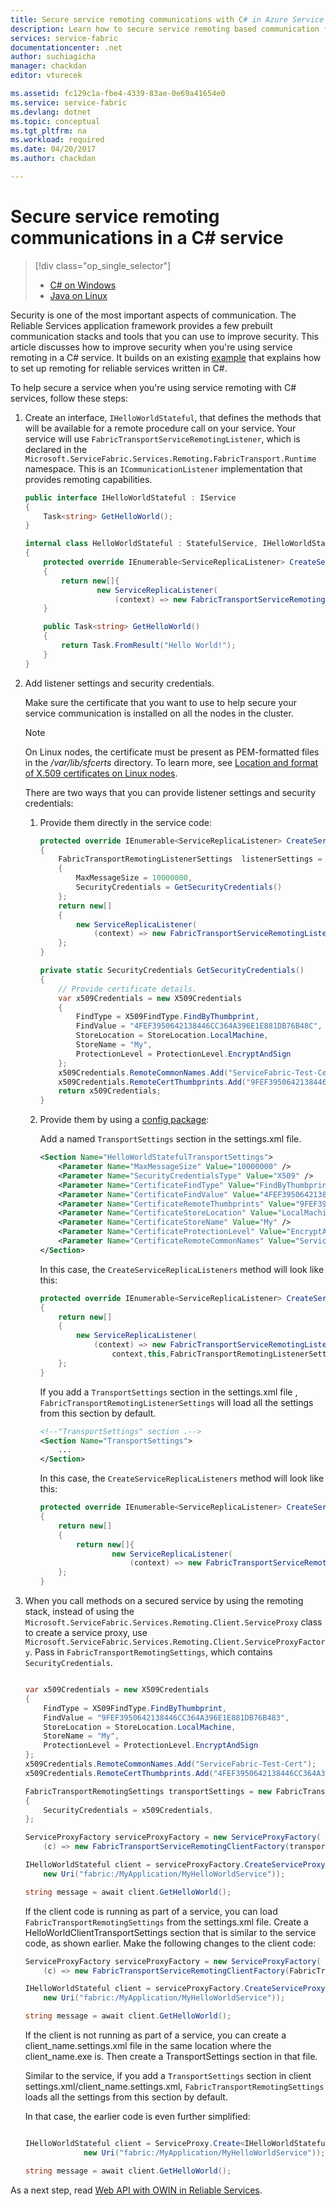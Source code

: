 ```yaml
---
title: Secure service remoting communications with C# in Azure Service Fabric | Microsoft Docs
description: Learn how to secure service remoting based communication for C# reliable services that are running in an Azure Service Fabric cluster.
services: service-fabric
documentationcenter: .net
author: suchiagicha
manager: chackdan
editor: vturecek

ms.assetid: fc129c1a-fbe4-4339-83ae-0e69a41654e0
ms.service: service-fabric
ms.devlang: dotnet
ms.topic: conceptual
ms.tgt_pltfrm: na
ms.workload: required
ms.date: 04/20/2017
ms.author: chackdan

---
```

# Secure service remoting communications in a C# service
> [!div class="op_single_selector"]
> * [C# on Windows](service-fabric-reliable-services-secure-communication.md)
> * [Java on Linux](service-fabric-reliable-services-secure-communication-java.md)
>
>

Security is one of the most important aspects of communication. The Reliable Services application framework provides a few prebuilt communication stacks and tools that you can use to improve security. This article discusses how to improve security when you're using service remoting in a C# service. It builds on an existing [example](service-fabric-reliable-services-communication-remoting.md) that explains how to set up remoting for reliable services written in C#. 

To help secure a service when you're using service remoting with C# services, follow these steps:

1. Create an interface, `IHelloWorldStateful`, that defines the methods that will be available for a remote procedure call on your service. Your service will use `FabricTransportServiceRemotingListener`, which is declared in the `Microsoft.ServiceFabric.Services.Remoting.FabricTransport.Runtime` namespace. This is an `ICommunicationListener` implementation that provides remoting capabilities.

    ```csharp
    public interface IHelloWorldStateful : IService
    {
        Task<string> GetHelloWorld();
    }

    internal class HelloWorldStateful : StatefulService, IHelloWorldStateful
    {
        protected override IEnumerable<ServiceReplicaListener> CreateServiceReplicaListeners()
        {
            return new[]{
                    new ServiceReplicaListener(
                        (context) => new FabricTransportServiceRemotingListener(context,this))};
        }

        public Task<string> GetHelloWorld()
        {
            return Task.FromResult("Hello World!");
        }
    }
    ```
2. Add listener settings and security credentials.

    Make sure the certificate that you want to use to help secure your service communication is installed on all the nodes in the cluster. 
    
    > [!NOTE]
    > On Linux nodes, the certificate must be present as PEM-formatted files in the */var/lib/sfcerts* directory. To learn more, see [Location and format of X.509 certificates on Linux nodes](./service-fabric-configure-certificates-linux.md#location-and-format-of-x509-certificates-on-linux-nodes). 

    There are two ways that you can provide listener settings and security credentials:

   1. Provide them directly in the service code:

       ```csharp
       protected override IEnumerable<ServiceReplicaListener> CreateServiceReplicaListeners()
       {
           FabricTransportRemotingListenerSettings  listenerSettings = new FabricTransportRemotingListenerSettings
           {
               MaxMessageSize = 10000000,
               SecurityCredentials = GetSecurityCredentials()
           };
           return new[]
           {
               new ServiceReplicaListener(
                   (context) => new FabricTransportServiceRemotingListener(context,this,listenerSettings))
           };
       }

       private static SecurityCredentials GetSecurityCredentials()
       {
           // Provide certificate details.
           var x509Credentials = new X509Credentials
           {
               FindType = X509FindType.FindByThumbprint,
               FindValue = "4FEF3950642138446CC364A396E1E881DB76B48C",
               StoreLocation = StoreLocation.LocalMachine,
               StoreName = "My",
               ProtectionLevel = ProtectionLevel.EncryptAndSign
           };
           x509Credentials.RemoteCommonNames.Add("ServiceFabric-Test-Cert");
           x509Credentials.RemoteCertThumbprints.Add("9FEF3950642138446CC364A396E1E881DB76B483");
           return x509Credentials;
       }
       ```
   2. Provide them by using a [config package](service-fabric-application-and-service-manifests.md):

       Add a named `TransportSettings` section in the settings.xml file.

       ```xml
       <Section Name="HelloWorldStatefulTransportSettings">
           <Parameter Name="MaxMessageSize" Value="10000000" />
           <Parameter Name="SecurityCredentialsType" Value="X509" />
           <Parameter Name="CertificateFindType" Value="FindByThumbprint" />
           <Parameter Name="CertificateFindValue" Value="4FEF3950642138446CC364A396E1E881DB76B48C" />
	       <Parameter Name="CertificateRemoteThumbprints" Value="9FEF3950642138446CC364A396E1E881DB76B483" />
           <Parameter Name="CertificateStoreLocation" Value="LocalMachine" />
           <Parameter Name="CertificateStoreName" Value="My" />
           <Parameter Name="CertificateProtectionLevel" Value="EncryptAndSign" />
           <Parameter Name="CertificateRemoteCommonNames" Value="ServiceFabric-Test-Cert" />
       </Section>
       ```

       In this case, the `CreateServiceReplicaListeners` method will look like this:

       ```csharp
       protected override IEnumerable<ServiceReplicaListener> CreateServiceReplicaListeners()
       {
           return new[]
           {
               new ServiceReplicaListener(
                   (context) => new FabricTransportServiceRemotingListener(
                       context,this,FabricTransportRemotingListenerSettings .LoadFrom("HelloWorldStatefulTransportSettings")))
           };
       }
       ```

        If you add a `TransportSettings` section in the settings.xml file , `FabricTransportRemotingListenerSettings` will load all the settings from this section by default.

        ```xml
        <!--"TransportSettings" section .-->
        <Section Name="TransportSettings">
            ...
        </Section>
        ```
        In this case, the `CreateServiceReplicaListeners` method will look like this:

        ```csharp
        protected override IEnumerable<ServiceReplicaListener> CreateServiceReplicaListeners()
        {
            return new[]
            {
                return new[]{
                        new ServiceReplicaListener(
                            (context) => new FabricTransportServiceRemotingListener(context,this))};
            };
        }
        ```
3. When you call methods on a secured service by using the remoting stack, instead of using the `Microsoft.ServiceFabric.Services.Remoting.Client.ServiceProxy` class to create a service proxy, use `Microsoft.ServiceFabric.Services.Remoting.Client.ServiceProxyFactory`. Pass in `FabricTransportRemotingSettings`, which contains `SecurityCredentials`.

    ```csharp

    var x509Credentials = new X509Credentials
    {
        FindType = X509FindType.FindByThumbprint,
        FindValue = "9FEF3950642138446CC364A396E1E881DB76B483",
        StoreLocation = StoreLocation.LocalMachine,
        StoreName = "My",
        ProtectionLevel = ProtectionLevel.EncryptAndSign
    };
    x509Credentials.RemoteCommonNames.Add("ServiceFabric-Test-Cert");
    x509Credentials.RemoteCertThumbprints.Add("4FEF3950642138446CC364A396E1E881DB76B48C");

    FabricTransportRemotingSettings transportSettings = new FabricTransportRemotingSettings
    {
        SecurityCredentials = x509Credentials,
    };

    ServiceProxyFactory serviceProxyFactory = new ServiceProxyFactory(
        (c) => new FabricTransportServiceRemotingClientFactory(transportSettings));

    IHelloWorldStateful client = serviceProxyFactory.CreateServiceProxy<IHelloWorldStateful>(
        new Uri("fabric:/MyApplication/MyHelloWorldService"));

    string message = await client.GetHelloWorld();

    ```

    If the client code is running as part of a service, you can load `FabricTransportRemotingSettings` from the settings.xml file. Create a HelloWorldClientTransportSettings section that is similar to the service code, as shown earlier. Make the following changes to the client code:

    ```csharp
    ServiceProxyFactory serviceProxyFactory = new ServiceProxyFactory(
        (c) => new FabricTransportServiceRemotingClientFactory(FabricTransportRemotingSettings.LoadFrom("HelloWorldClientTransportSettings")));

    IHelloWorldStateful client = serviceProxyFactory.CreateServiceProxy<IHelloWorldStateful>(
        new Uri("fabric:/MyApplication/MyHelloWorldService"));

    string message = await client.GetHelloWorld();

    ```

    If the client is not running as part of a service, you can create a client_name.settings.xml file in the same location where the client_name.exe is. Then create a TransportSettings section in that file.

    Similar to the service, if you add a `TransportSettings` section in client settings.xml/client_name.settings.xml, `FabricTransportRemotingSettings` loads all the settings from this section by default.

    In that case, the earlier code is even further simplified:  

    ```csharp

    IHelloWorldStateful client = ServiceProxy.Create<IHelloWorldStateful>(
                 new Uri("fabric:/MyApplication/MyHelloWorldService"));

    string message = await client.GetHelloWorld();

    ```


As a next step, read [Web API with OWIN in Reliable Services](service-fabric-reliable-services-communication-webapi.md).
